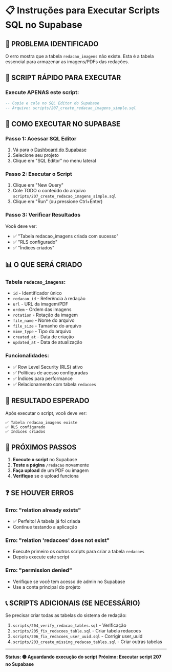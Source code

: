 # 📋 Instruções para Executar Scripts SQL no Supabase

## 🚨 **PROBLEMA IDENTIFICADO**

O erro mostra que a tabela `redacao_imagens` não existe. Esta é a tabela essencial para armazenar as imagens/PDFs das redações.

## 📝 **SCRIPT RÁPIDO PARA EXECUTAR**

### **Execute APENAS este script:**
```sql
-- Copie e cole no SQL Editor do Supabase
-- Arquivo: scripts/207_create_redacao_imagens_simple.sql
```

## 🔧 **COMO EXECUTAR NO SUPABASE**

### **Passo 1: Acessar SQL Editor**
1. Vá para o [Dashboard do Supabase](https://supabase.com/dashboard)
2. Selecione seu projeto
3. Clique em "SQL Editor" no menu lateral

### **Passo 2: Executar o Script**
1. Clique em "New Query"
2. Cole TODO o conteúdo do arquivo `scripts/207_create_redacao_imagens_simple.sql`
3. Clique em "Run" (ou pressione Ctrl+Enter)

### **Passo 3: Verificar Resultados**
Você deve ver:
- ✅ "Tabela redacao_imagens criada com sucesso"
- ✅ "RLS configurado"
- ✅ "Índices criados"

## 📊 **O QUE SERÁ CRIADO**

### **Tabela `redacao_imagens`:**
- `id` - Identificador único
- `redacao_id` - Referência à redação
- `url` - URL da imagem/PDF
- `ordem` - Ordem das imagens
- `rotation` - Rotação da imagem
- `file_name` - Nome do arquivo
- `file_size` - Tamanho do arquivo
- `mime_type` - Tipo do arquivo
- `created_at` - Data de criação
- `updated_at` - Data de atualização

### **Funcionalidades:**
- ✅ Row Level Security (RLS) ativo
- ✅ Políticas de acesso configuradas
- ✅ Índices para performance
- ✅ Relacionamento com tabela `redacoes`

## 🎯 **RESULTADO ESPERADO**

Após executar o script, você deve ver:

```
✅ Tabela redacao_imagens existe
✅ RLS configurado
✅ Índices criados
```

## 🚀 **PRÓXIMOS PASSOS**

1. **Execute o script** no Supabase
2. **Teste a página** `/redacao` novamente
3. **Faça upload** de um PDF ou imagem
4. **Verifique** se o upload funciona

## ❓ **SE HOUVER ERROS**

### **Erro: "relation already exists"**
- ✅ Perfeito! A tabela já foi criada
- Continue testando a aplicação

### **Erro: "relation 'redacoes' does not exist"**
- Execute primeiro os outros scripts para criar a tabela `redacoes`
- Depois execute este script

### **Erro: "permission denied"**
- Verifique se você tem acesso de admin no Supabase
- Use a conta principal do projeto

## 📞 **SCRIPTS ADICIONAIS (SE NECESSÁRIO)**

Se precisar criar todas as tabelas do sistema de redação:

1. `scripts/204_verify_redacao_tables.sql` - Verificação
2. `scripts/205_fix_redacoes_table.sql` - Criar tabela redacoes
3. `scripts/206_fix_redacoes_user_uuid.sql` - Corrigir user_uuid
4. `scripts/203_create_missing_redacao_tables.sql` - Criar outras tabelas

---

**Status: 🟡 Aguardando execução do script**
**Próximo: Executar script 207 no Supabase**